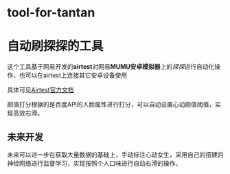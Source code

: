 # tool-for-tantan
自动刷探探的工具
===
这个工具基于网易开发的**airtest**对网易**MUMU安卓模拟器**上的*探探*进行自动化操作，也可以在airtest上连接其它安卓设备使用

具体可见[Airtest官方文档](https://airtest.readthedocs.io/zh_CN/latest/)

颜值打分根据的是百度API的人脸属性进行打分，可以自动设置心动颜值阈值，实现高效右滑。

未来开发
----
未来可以进一步在获取大量数据的基础上，手动标注心动女生，采用自己的搭建的神经网络进行监督学习，实现按照个人口味进行自动右滑的操作。
